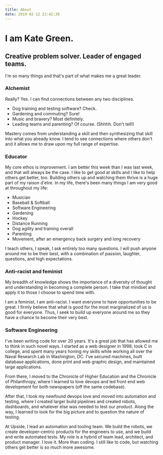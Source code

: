 ```yaml
---
title: About
date: 2019-02-12 21:42:39
---
```


# I am Kate Green.
## Creative problem solver. Leader of engaged teams.

I'm so many things and that's part of what makes me a great leader.

### Alchemist
Really? Yes. I can find connections between any two disciplines. 
* Dog training and testing software? Check.
* Gardening and commuting? Sure!
* Music and bravery? Most definitely.
* Leading teams and parenting? Of course. (Shhhh. Don't tell!)

Mastery comes from understanding a skill and then synthesizing that skill into what you already know. I tend to see connections where others don't and it allows me to draw upon my full range of expertise.

### Educator
My core ethos is improvement. I am better this week than I was last week, and that will always be the case. I like to get good at skills and I like to help others get better, too. Building others up and watching them thrive is a huge part of my raison d'etre. In my life, there's been many things I am very good at throughout my life:

* Musician
* Baseball & Softball
* Software Engineering
* Gardening
* Hockey
* Distance Running
* Dog agility and training overall
* Parenting
* Movement, after an emergency back surgery and long recovery

I teach others, I speak, I ask entirely too many questions. I will push anyone around me to be their best, with a combination of passion, laughter, questions, and high expectations.

### Anti-racist and feminist
My breadth of knowledge shows the importance of a diversity of thought and understanding in becoming a complete person. I take that mindset and apply it to those I choose to spend time with. 

I am a feminist, I am anti-racist. I want everyone to have opportunities to be great. I firmly believe that what is good for the most marginalized of us is good for everyone. Thus, I seek to build up everyone around me so they have a chance to become their very best. 

### Software Engineering
I've been writing code for over 20 years. It's a great job that has allowed me to think in such novel ways. I started as a web designer in 1998, took C in college, and spent many years honing my skills while working all over the Naval Research Lab in Washington, DC. I've secured machines, built database applications, done print and web graphic design, and maintained large applications. 

From there, I moved to the Chronicle of Higher Education and the Chronicle of Philanthropy, where I learned to love devops and led front end web development for both newspapers (off the same codebase). 

After that, I took my newfound devops love and moved into automation and testing, where I created larger build pipelines and created robots, dashboards, and whatever else was needed to test our product. Along the way, I learned to look for the big picture and to question the nature of testing. 

At Upside, I lead an automation and tooling team. We build the robots, we create developer-centric products for the engineers to use, and we build and write automated tests. My role is a hybrid of team lead, architect, and product manager. I love it. More than coding. I still like to code, but watching others get better is so much more awesome. 